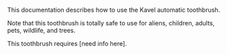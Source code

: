 

This documentation describes how to use the Kavel automatic toothbrush.


Note that this toothbrush is totally safe to use for aliens, children, adults, pets, wildlife, and trees.

This toothbrush requires [need info here].